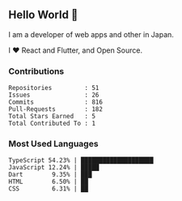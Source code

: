 ## Hello World 👋

I am a developer of web apps and other in Japan.

I ❤️ React and Flutter, and Open Source.

### Contributions

<!-- contributions start -->

    Repositories         : 51
    Issues               : 26
    Commits              : 816
    Pull-Requests        : 182
    Total Stars Earned   : 5
    Total Contributed To : 1

<!-- contributions end -->

### Most Used Languages

<!-- most-used-languages start -->

    TypeScript 54.23% | ████████████████████
    JavaScript 12.24% | █████
    Dart        9.35% | ███
    HTML        6.50% | ██
    CSS         6.31% | ██

<!-- most-used-languages end -->
